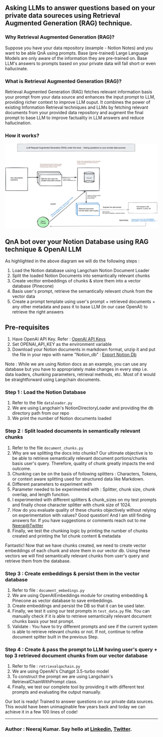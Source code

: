 ## Asking LLMs to answer questions based on your private data soureces using Retrieval Augmented Generation (RAG) technique.

### Why Retrieval Augmented Generation (RAG)? 
Suppose you have your data repository (example - Notion Notes) and you want to be able QnA using prompts. Base (pre-trained) Large Language Models are only aware of the information they are pre-trained on. Base LLM's answers to prompts based on your private data will fall short or even hallucinate.

### What is Retrieval Augmented Generation (RAG)? 
Retrieval Augmented Generation (RAG) fetches relevant information basis your prompt from your data source and enhances the input prompt to LLM, providing richer context to improve LLM ouput. It combines the power of existing Information Retrieval techniques and LLMs by fetching relevant documents from your provided data repository and augment the final prompt to base LLM to improve factuality in LLM answers and reduce hallucination.

### How it works?
![LLM RAG Technique](./resources/LLM-RAG.png)

## QnA bot over your Notion Database using RAG technique & OpenAI LLM
As highlighted in the above diagram we will do the following steps : 

1. Load the Notion database using Langchain Notion Document Loader
2. Split the loaded Notion Documents into semantically relevant chunks
3. Create vecttor embeddings of chunks & store them into a vector database (Pinecone)
4. Basis user's prompt, retrieve the semantically relevant chunk from the vector data
5. Create a prompt template using user's prompt + retrieved documents + any other metadata and pass it to base LLM (in our case OpenAI) to retrieve the right answers

## Pre-requisites 
1. Have OpenAI API Key. Refer : [OpenAI API Keys](https://platform.openai.com/account/api-keys)
2. Set OPENAI_API_KEY as the environment variable
3. Download your Notion documents in markdown format, unzip it and put the file in your repo with name "Notion_db" : [Export Notion Db](https://www.notion.so/help/export-your-content)

Note : While we are using Notion docs as an example, you can use any database but you have to appropriately make changes in every step i.e. data loaders, chunking parameters, retrieval methods, etc. Most of it would be straightforward using Langchain documents.

### Step 1 : Load the Notion Database
1. Refer to the file `dataloader.py`
2. We are using Langchain's NotionDirectoryLoader and providing the db directory path from our repo
3. We print the number of Notion documents loaded


### Step 2 : Split loaded documents in semantically relevant chunks
1. Refer to the file `document_chunks.py`
2. Why are we splitting the docs into chunks? Our ultimate objective is to be able to retrieve semantically relevant document portions/chunks basis user's query. Therefore, quality of chunk greatly impacts the end outcome.
4. Chunking can be on the basis of following splitters : Characters, Tokens, or context aware splitting used for structured data like Markdown.
5. Different parameters to experiment with 
6. Parameter needed to be experimented with : Splitter, chunk size, chunk overlap, and length function.
7. I experimented with different splitters & chunk_sizes on my test prompts and finally chose character splitter with chunk size of 1024.
8. How do you evaluate quality of these chunks objectively without relying on experimentation with values? Good question! And I am still finding answers for. If you have suggestions or comments reach out to me [Neeraj@Twitter](https://twitter.com/kn_neeraj)
9. Finally, we test the chunking logic by printing the number of chunks created and printing the 1st chunk content & metadata

Fantastic! Now that we have chunks created, we need to create vector embeddings of each chunk and store them in our vector db. Using these vectors we will find semantically relevant chunks from user's query and retrieve them from the database.    

### Step 3 : Create embeddings & persist them in the vector database
1. Refer to file : `document_embedings.py`
2. We are using OpenAIEmbeddings module for creating embedding & Pinecone as vector database to save embeddings.
3. Create embeddings and persist the DB so that it can be used later.
4. Finally, we test it using our test prompts in `test_data.py` file. You can manually check if it is able to retrieve semantically relevant document chunks basis your test prompt.
5. Validate : You have to try different prompts and see if the current system is able to retrieve relevant chunks or not. If not, continue to refine document spltter built in the previous Step.

### Step 4 : Create & pass the prompt to LLM having user's query + top 3 retrieved document chunks from our vector database
1. Refer to file : `retrievalqachain.py` 
1. We are using OpenAI's Chatgpt 3.5-turbo model
2. To construct the prompt we are using Langchain's RetrievalChainWithPrompt class.
3. Finally, we test our complete tool by providing it with different test prompts and evaluating the output manually.

Our bot is ready! Trained to answer questions on our private data sources. This would have been unimaginable few years back and today we can achieve it in a few 100 lines of code!

------
### Author : Neeraj Kumar. Say hello at [Linkedin](https://www.linkedin.com/in/neerajkumar89/), [Twitter](https://twitter.com/kn_neeraj).





